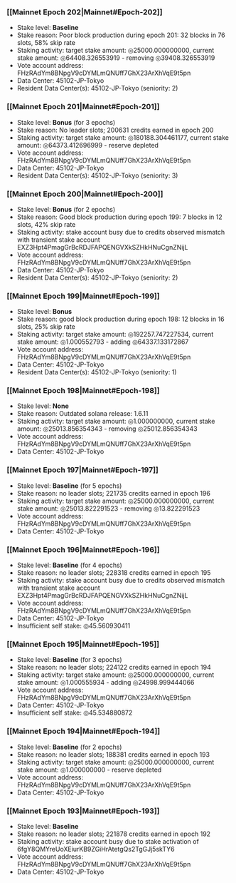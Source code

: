 ### [[Mainnet Epoch 202|Mainnet#Epoch-202]]
* Stake level: **Baseline**
* Stake reason: Poor block production during epoch 201: 32 blocks in 76 slots, 58% skip rate
* Staking activity: target stake amount: ◎25000.000000000, current stake amount: ◎64408.326553919 - removing ◎39408.326553919
* Vote account address: FHzRAdYm8BNpgV9cDYMLmQNUff7GhX23ArXhVqE9t5pn
* Data Center: 45102-JP-Tokyo
* Resident Data Center(s): 45102-JP-Tokyo (seniority: 2)
### [[Mainnet Epoch 201|Mainnet#Epoch-201]]
* Stake level: **Bonus** (for 3 epochs)
* Stake reason: No leader slots; 200631 credits earned in epoch 200
* Staking activity: target stake amount: ◎180188.304461177, current stake amount: ◎64373.412696999 - reserve depleted
* Vote account address: FHzRAdYm8BNpgV9cDYMLmQNUff7GhX23ArXhVqE9t5pn
* Data Center: 45102-JP-Tokyo
* Resident Data Center(s): 45102-JP-Tokyo (seniority: 3)
### [[Mainnet Epoch 200|Mainnet#Epoch-200]]
* Stake level: **Bonus** (for 2 epochs)
* Stake reason: Good block production during epoch 199: 7 blocks in 12 slots, 42% skip rate
* Staking activity: stake account busy due to credits observed mismatch with transient stake account EXZ3Hpt4PmagGrBcRDJFAPQENGVXkSZHkHNuCgnZNijL
* Vote account address: FHzRAdYm8BNpgV9cDYMLmQNUff7GhX23ArXhVqE9t5pn
* Data Center: 45102-JP-Tokyo
* Resident Data Center(s): 45102-JP-Tokyo (seniority: 2)
### [[Mainnet Epoch 199|Mainnet#Epoch-199]]
* Stake level: **Bonus**
* Stake reason: good block production during epoch 198: 12 blocks in 16 slots, 25% skip rate
* Staking activity: target stake amount: ◎192257.747227534, current stake amount: ◎1.000552793 - adding ◎64337.133172867
* Vote account address: FHzRAdYm8BNpgV9cDYMLmQNUff7GhX23ArXhVqE9t5pn
* Data Center: 45102-JP-Tokyo
* Resident Data Center(s): 45102-JP-Tokyo (seniority: 1)
### [[Mainnet Epoch 198|Mainnet#Epoch-198]]
* Stake level: **None**
* Stake reason: Outdated solana release: 1.6.11
* Staking activity: target stake amount: ◎1.000000000, current stake amount: ◎25013.856354343 - removing ◎25012.856354343
* Vote account address: FHzRAdYm8BNpgV9cDYMLmQNUff7GhX23ArXhVqE9t5pn
* Data Center: 45102-JP-Tokyo
### [[Mainnet Epoch 197|Mainnet#Epoch-197]]
* Stake level: **Baseline** (for 5 epochs)
* Stake reason: no leader slots; 221735 credits earned in epoch 196
* Staking activity: target stake amount: ◎25000.000000000, current stake amount: ◎25013.822291523 - removing ◎13.822291523
* Vote account address: FHzRAdYm8BNpgV9cDYMLmQNUff7GhX23ArXhVqE9t5pn
* Data Center: 45102-JP-Tokyo
### [[Mainnet Epoch 196|Mainnet#Epoch-196]]
* Stake level: **Baseline** (for 4 epochs)
* Stake reason: no leader slots; 228318 credits earned in epoch 195
* Staking activity: stake account busy due to credits observed mismatch with transient stake account EXZ3Hpt4PmagGrBcRDJFAPQENGVXkSZHkHNuCgnZNijL
* Vote account address: FHzRAdYm8BNpgV9cDYMLmQNUff7GhX23ArXhVqE9t5pn
* Data Center: 45102-JP-Tokyo
* Insufficient self stake: ◎45.560930411
### [[Mainnet Epoch 195|Mainnet#Epoch-195]]
* Stake level: **Baseline** (for 3 epochs)
* Stake reason: no leader slots; 224122 credits earned in epoch 194
* Staking activity: target stake amount: ◎25000.000000000, current stake amount: ◎1.000555934 - adding ◎24998.999444066
* Vote account address: FHzRAdYm8BNpgV9cDYMLmQNUff7GhX23ArXhVqE9t5pn
* Data Center: 45102-JP-Tokyo
* Insufficient self stake: ◎45.534880872
### [[Mainnet Epoch 194|Mainnet#Epoch-194]]
* Stake level: **Baseline** (for 2 epochs)
* Stake reason: no leader slots; 188381 credits earned in epoch 193
* Staking activity: target stake amount: ◎25000.000000000, current stake amount: ◎1.000000000 - reserve depleted
* Vote account address: FHzRAdYm8BNpgV9cDYMLmQNUff7GhX23ArXhVqE9t5pn
* Data Center: 45102-JP-Tokyo
### [[Mainnet Epoch 193|Mainnet#Epoch-193]]
* Stake level: **Baseline**
* Stake reason: no leader slots; 221878 credits earned in epoch 192
* Staking activity: stake account busy due to stake activation of 6fgY8QMYreUoXEiurKB9ZGiHrAtetgQs2TgGJj5skTY6
* Vote account address: FHzRAdYm8BNpgV9cDYMLmQNUff7GhX23ArXhVqE9t5pn
* Data Center: 45102-JP-Tokyo